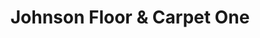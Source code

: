 ---
title: "Johnson Floor & Carpet One"
url: /joplin/johnson-floor-und-carpet-one/
shop: Teppiche
---